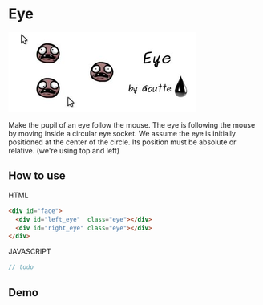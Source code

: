 Eye
===

![Logo](http://github.com/Goutte/Eye/raw/master/Docs/Eye.jpg)


Make the pupil of an eye follow the mouse.
The eye is following the mouse by moving inside a circular eye socket.
We assume the eye is initially positioned at the center of the circle.
Its position must be absolute or relative. (we're using top and left)



How to use
----------

HTML

``` html
<div id="face">
  <div id="left_eye"  class="eye"></div>
  <div id="right_eye" class="eye"></div>
</div>
```


JAVASCRIPT

``` javascript
// todo
```



Demo
----




